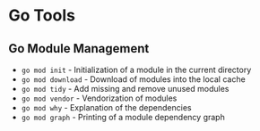 # Go Tools

## Go Module Management

* `go mod init` - Initialization of a module in the current directory
* `go mod download` - Download of modules into the local cache
* `go mod tidy` - Add missing and remove unused modules
* `go mod vendor` - Vendorization of modules
* `go mod why` - Explanation of the dependencies
* `go mod graph` - Printing of a module dependency graph
